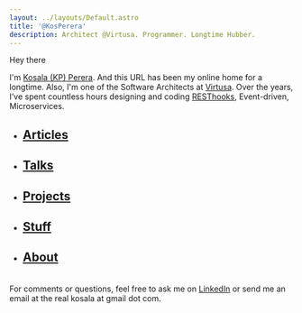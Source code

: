 ```yaml
---
layout: ../layouts/Default.astro
title: '@KosPerera'
description: Architect @Virtusa. Programmer. Longtime Hubber.
---
```


Hey there <i class="fa-solid fa-hand-spock fa-lg"></i>

I'm [Kosala (KP) Perera](https://www.linkedin.com/in/kosperera). And this URL has been my online home for a longtime. Also, I'm one of the Software Architects at [Virtusa](https://www.virtusa.com). Over the years, I’ve spent countless hours designing and coding [RESThooks](https://www.olioapps.com/blog/rest-hooks), Event-driven, Microservices.

- ## [Articles](/articles/)
- ## [Talks](/talks/)
- ## [Projects](/projects/)
- ## [Stuff](/stuff/)
- ## [About](/about/)

\
For comments or questions, feel free to ask me on [LinkedIn](https://www.linkedin.com/in/kosperera) or send me an email at the real kosala at gmail dot com.